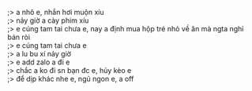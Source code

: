;> a nhô e, nhắn hơi muộn xíu<br>
;> nảy giờ a cày phim xíu<br>
;> e cúng tam tai chưa e, nay a định mua hộp tré nhỏ về ăn mà ngta nghỉ bán ròi<br>
;> e cúng tam tai chưa e<br>
;> a lu bu xí nảy giờ<br>
;> e add zalo a đi e<br>
;> chắc a ko đi sn bạn đc e, hủy kèo e<br>
;> để dịp khác nhe e, ngủ ngon e, a off
